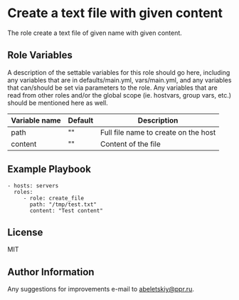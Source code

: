 Create a text file with given content
=====================================

The role create a text file of given name with given content.

Role Variables
--------------

A description of the settable variables for this role should go here, including any variables that are in defaults/main.yml, vars/main.yml, and any variables that can/should be set via parameters to the role. Any variables that are read from other roles and/or the global scope (ie. hostvars, group vars, etc.) should be mentioned here as well.

| Variable name | Default    | Description                           |
|---------------|------------|---------------------------------------|
| path          | "" | Full file name to create on the host  |
| content       | "" | Content of the file                   |


Example Playbook
----------------

    - hosts: servers
      roles:
         - role: create_file
           path: "/tmp/test.txt"
           content: "Test content"

License
-------

MIT

Author Information
------------------

Any suggestions for improvements e-mail to [abeletskiy@ppr.ru](mailto:abeletskiy@ppr.ru).
